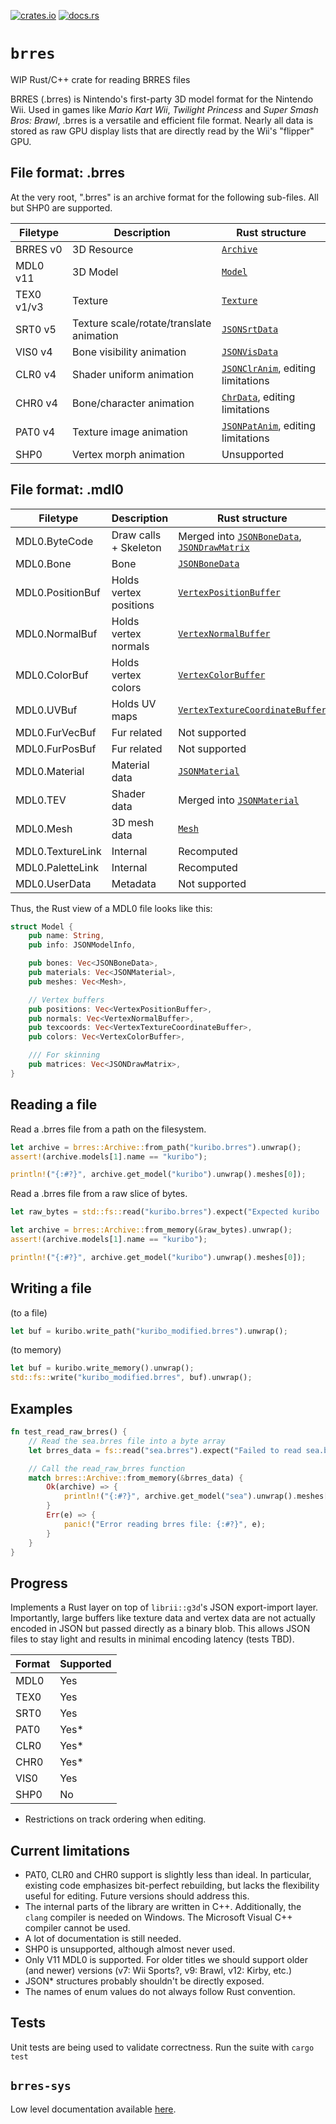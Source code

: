 [![crates.io](https://img.shields.io/crates/v/brres.svg)](https://crates.io/crates/brres)
[![docs.rs](https://docs.rs/brres/badge.svg)](https://docs.rs/brres/)

# `brres`
WIP Rust/C++ crate for reading BRRES files

BRRES (.brres) is Nintendo's first-party 3D model format for the Nintendo Wii. Used in games like *Mario Kart Wii*, *Twilight Princess* and *Super Smash Bros: Brawl*, .brres is a versatile and efficient file format.
Nearly all data is stored as raw GPU display lists that are directly read by the Wii's "flipper" GPU.

## File format: .brres

At the very root, ".brres" is an archive format for the following sub-files. All but SHP0 are supported.

Filetype   | Description                              | Rust structure
-----------|------------------------------------------|--------------------------
BRRES v0   | 3D Resource                              | [`Archive`](https://docs.rs/brres/latest/brres/struct.Archive.html)
MDL0 v11   | 3D Model                                 | [`Model`](https://docs.rs/brres/latest/brres/struct.Model.html)
TEX0 v1/v3 | Texture                                  | [`Texture`](https://docs.rs/brres/latest/brres/struct.Texture.html)
SRT0 v5    | Texture scale/rotate/translate animation | [`JSONSrtData`](https://docs.rs/brres/latest/brres/json/struct.JSONSrtData.html)
VIS0 v4    | Bone visibility animation                | [`JSONVisData`](https://docs.rs/brres/latest/brres/json/struct.JSONVisData.html)
CLR0 v4    | Shader uniform animation                 | [`JSONClrAnim`](https://docs.rs/brres/latest/brres/json/struct.JSONClrAnim.html), editing limitations
CHR0 v4    | Bone/character animation                 | [`ChrData`](https://docs.rs/brres/latest/brres/struct.ChrData.html), editing limitations
PAT0 v4    | Texture image animation                  | [`JSONPatAnim`](https://docs.rs/brres/latest/brres/json/struct.JSONPatAnim.html), editing limitations
SHP0       | Vertex morph animation                   | Unsupported

## File format: .mdl0

Filetype         | Description            | Rust structure
-----------------|------------------------|--------------
MDL0.ByteCode    | Draw calls + Skeleton  | Merged into [`JSONBoneData`](https://docs.rs/brres/latest/brres/json/struct.JSONBoneData.html), [`JSONDrawMatrix`](https://docs.rs/brres/latest/brres/json/struct.JSONDrawMatrix.html)
MDL0.Bone        | Bone                   | [`JSONBoneData`](https://docs.rs/brres/latest/brres/json/struct.JSONBoneData.html)
MDL0.PositionBuf | Holds vertex positions | [`VertexPositionBuffer`](https://docs.rs/brres/latest/brres/struct.VertexPositionBuffer.html)
MDL0.NormalBuf   | Holds vertex normals   | [`VertexNormalBuffer`](https://docs.rs/brres/latest/brres/struct.VertexNormalBuffer.html)
MDL0.ColorBuf    | Holds vertex colors    | [`VertexColorBuffer`](https://docs.rs/brres/latest/brres/struct.VertexColorBuffer.html)
MDL0.UVBuf       | Holds UV maps          | [`VertexTextureCoordinateBuffer`](https://docs.rs/brres/latest/brres/struct.VertexTextureCoordinateBuffer.html)
MDL0.FurVecBuf   | Fur related            | Not supported
MDL0.FurPosBuf   | Fur related            | Not supported
MDL0.Material    | Material data          | [`JSONMaterial`](https://docs.rs/brres/latest/brres/json/struct.JSONMaterial.html)
MDL0.TEV         | Shader data            | Merged into [`JSONMaterial`](https://docs.rs/brres/latest/brres/json/struct.JSONMaterial.html)
MDL0.Mesh        | 3D mesh data           | [`Mesh`](https://docs.rs/brres/latest/brres/struct.Mesh.html)
MDL0.TextureLink | Internal               | Recomputed
MDL0.PaletteLink | Internal               | Recomputed
MDL0.UserData    | Metadata               | Not supported

Thus, the Rust view of a MDL0 file looks like this:
```rs
struct Model {
    pub name: String,
    pub info: JSONModelInfo,

    pub bones: Vec<JSONBoneData>,
    pub materials: Vec<JSONMaterial>,
    pub meshes: Vec<Mesh>,

    // Vertex buffers
    pub positions: Vec<VertexPositionBuffer>,
    pub normals: Vec<VertexNormalBuffer>,
    pub texcoords: Vec<VertexTextureCoordinateBuffer>,
    pub colors: Vec<VertexColorBuffer>,

    /// For skinning
    pub matrices: Vec<JSONDrawMatrix>,
}
```

## Reading a file
Read a .brres file from a path on the filesystem.

```rs
let archive = brres::Archive::from_path("kuribo.brres").unwrap();
assert!(archive.models[1].name == "kuribo");

println!("{:#?}", archive.get_model("kuribo").unwrap().meshes[0]);
```
Read a .brres file from a raw slice of bytes.

```rs
let raw_bytes = std::fs::read("kuribo.brres").expect("Expected kuribo :)");

let archive = brres::Archive::from_memory(&raw_bytes).unwrap();
assert!(archive.models[1].name == "kuribo");

println!("{:#?}", archive.get_model("kuribo").unwrap().meshes[0]);
```

## Writing a file
(to a file)
```rs
let buf = kuribo.write_path("kuribo_modified.brres").unwrap();
```
(to memory)
```rs
let buf = kuribo.write_memory().unwrap();
std::fs::write("kuribo_modified.brres", buf).unwrap();
```

## Examples
```rs
fn test_read_raw_brres() {
    // Read the sea.brres file into a byte array
    let brres_data = fs::read("sea.brres").expect("Failed to read sea.brres file");

    // Call the read_raw_brres function
    match brres::Archive::from_memory(&brres_data) {
        Ok(archive) => {
            println!("{:#?}", archive.get_model("sea").unwrap().meshes[0]);
        }
        Err(e) => {
            panic!("Error reading brres file: {:#?}", e);
        }
    }
}
```

## Progress
Implements a Rust layer on top of `librii::g3d`'s JSON export-import layer. Importantly, large buffers like texture data and vertex data are not actually encoded in JSON but passed directly as a binary blob. This allows JSON files to stay light and results in minimal encoding latency (tests TBD).

| Format | Supported |
|--------|-----------|
| MDL0   | Yes       |
| TEX0   | Yes       |
| SRT0   | Yes       |
| PAT0   | Yes*      |
| CLR0   | Yes*      |
| CHR0   | Yes*      |
| VIS0   | Yes       |
| SHP0   | No        |

* Restrictions on track ordering when editing.

## Current limitations
- PAT0, CLR0 and CHR0 support is slightly less than ideal. In particular, existing code emphasizes bit-perfect rebuilding, but lacks the flexibility useful for editing. Future versions should address this.
- The internal parts of the library are written in C++. Additionally, the `clang` compiler is needed on Windows. The Microsoft Visual C++ compiler cannot be used.
- A lot of documentation is still needed.
- SHP0 is unsupported, although almost never used.
- Only V11 MDL0 is supported. For older titles we should support older (and newer) versions (v7: Wii Sports?, v9: Brawl, v12: Kirby, etc.)
- JSON* structures probably shouldn't be directly exposed.
- The names of enum values do not always follow Rust convention.

## Tests
Unit tests are being used to validate correctness. Run the suite with `cargo test`

## `brres-sys`
Low level documentation available [here](lib/brres-sys/README.md).
